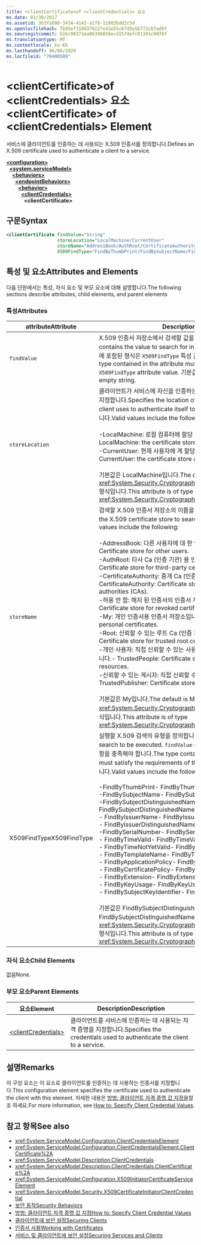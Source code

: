 ```yaml
---
title: <clientCertificate>of <clientCredentials> 요소
ms.date: 03/30/2017
ms.assetid: 3b3fa000-3434-4142-a178-11903bdd2c5d
ms.openlocfilehash: fb95ef3168378227e41e55c6fd5e5b772cb7ad0f
ms.sourcegitcommit: b16c00371ea06398859ecd157defc81301c9070f
ms.translationtype: MT
ms.contentlocale: ko-KR
ms.lasthandoff: 06/06/2020
ms.locfileid: "70400509"
---
```

# <a name="clientcertificate-of-clientcredentials-element"></a><span data-ttu-id="be001-102">\<clientCertificate>of \<clientCredentials> 요소</span><span class="sxs-lookup"><span data-stu-id="be001-102">\<clientCertificate> of \<clientCredentials> Element</span></span>
<span data-ttu-id="be001-103">서비스에 클라이언트를 인증하는 데 사용되는 X.509 인증서를 정의합니다.</span><span class="sxs-lookup"><span data-stu-id="be001-103">Defines an X.509 certificate used to authenticate a client to a service.</span></span>  
  
[**\<configuration>**](../configuration-element.md)\
&nbsp;&nbsp;[**\<system.serviceModel>**](system-servicemodel.md)\
&nbsp;&nbsp;&nbsp;&nbsp;[**\<behaviors>**](behaviors.md)\
&nbsp;&nbsp;&nbsp;&nbsp;&nbsp;&nbsp;[**\<endpointBehaviors>**](endpointbehaviors.md)\
&nbsp;&nbsp;&nbsp;&nbsp;&nbsp;&nbsp;&nbsp;&nbsp;[**\<behavior>**](behavior-of-endpointbehaviors.md)\
&nbsp;&nbsp;&nbsp;&nbsp;&nbsp;&nbsp;&nbsp;&nbsp;&nbsp;&nbsp;[**\<clientCredentials>**](clientcredentials.md)\
&nbsp;&nbsp;&nbsp;&nbsp;&nbsp;&nbsp;&nbsp;&nbsp;&nbsp;&nbsp;&nbsp;&nbsp;**\<clientCertificate>**  
  
## <a name="syntax"></a><span data-ttu-id="be001-104">구문</span><span class="sxs-lookup"><span data-stu-id="be001-104">Syntax</span></span>  
  
```xml  
<clientCertificate findValue="String"
                   storeLocation="LocalMachine/CurrentUser"
                   storeName="AddressBook/AuthRoot/CertificateAuthority/Disallowed/My/Root/TrustedPeople/TrustedPublisher"
                   X509FindType="FindByThumbPrint/FindBySubjectName/FindBySubjectDistinguishedName/FindByIssuerName/FindByIssuerDistinguishedName/FindBySerialNumber/FindByTimeValid/FindByTimeNotYetValid/FindByTemplateName/FindByApplicationPolicy/FindByCertificatePolicy/FindByExtension/FindByKeyUsage/FindBySubjectKeyIdentifier" />
```  
  
## <a name="attributes-and-elements"></a><span data-ttu-id="be001-105">특성 및 요소</span><span class="sxs-lookup"><span data-stu-id="be001-105">Attributes and Elements</span></span>  
 <span data-ttu-id="be001-106">다음 단원에서는 특성, 자식 요소 및 부모 요소에 대해 설명합니다.</span><span class="sxs-lookup"><span data-stu-id="be001-106">The following sections describe attributes, child elements, and parent elements</span></span>  
  
### <a name="attributes"></a><span data-ttu-id="be001-107">특성</span><span class="sxs-lookup"><span data-stu-id="be001-107">Attributes</span></span>  
  
|<span data-ttu-id="be001-108">attribute</span><span class="sxs-lookup"><span data-stu-id="be001-108">Attribute</span></span>|<span data-ttu-id="be001-109">Description</span><span class="sxs-lookup"><span data-stu-id="be001-109">Description</span></span>|  
|---------------|-----------------|  
|`findValue`|<span data-ttu-id="be001-110">X.509 인증서 저장소에서 검색할 값을 포함하는 문자열입니다.</span><span class="sxs-lookup"><span data-stu-id="be001-110">A string that contains the value to search for in the X.509 certificate store.</span></span> <span data-ttu-id="be001-111">이 특성에 포함된 형식은 `X509FindType` 특성 값의 요구 사항을 충족해야 합니다.</span><span class="sxs-lookup"><span data-stu-id="be001-111">The type contained in the attribute must satisfy the requirements of the `X509FindType` attribute value.</span></span> <span data-ttu-id="be001-112">기본값은 빈 문자열입니다.</span><span class="sxs-lookup"><span data-stu-id="be001-112">The default is an empty string.</span></span>|  
|`storeLocation`|<span data-ttu-id="be001-113">클라이언트가 서비스에 자신을 인증하는 데 사용하는 X.509 인증서의 위치를 지정합니다.</span><span class="sxs-lookup"><span data-stu-id="be001-113">Specifies the location of the X.509 certificate that the client uses to authenticate itself to the service.</span></span> <span data-ttu-id="be001-114">유효한 값은 다음과 같습니다.</span><span class="sxs-lookup"><span data-stu-id="be001-114">Valid values include the following:</span></span><br /><br /> <span data-ttu-id="be001-115">-LocalMachine: 로컬 컴퓨터에 할당 된 인증서 저장소입니다.</span><span class="sxs-lookup"><span data-stu-id="be001-115">-   LocalMachine: the certificate store assigned to the local machine.</span></span><br /><span data-ttu-id="be001-116">-CurrentUser: 현재 사용자에 게 할당 된 인증서 저장소입니다.</span><span class="sxs-lookup"><span data-stu-id="be001-116">-   CurrentUser: the certificate store assigned to the current user.</span></span><br /><br /> <span data-ttu-id="be001-117">기본값은 LocalMachine입니다.</span><span class="sxs-lookup"><span data-stu-id="be001-117">The default is LocalMachine.</span></span> <span data-ttu-id="be001-118">이 특성은 <xref:System.Security.Cryptography.X509Certificates.StoreLocation> 형식입니다.</span><span class="sxs-lookup"><span data-stu-id="be001-118">This attribute is of type <xref:System.Security.Cryptography.X509Certificates.StoreLocation>.</span></span>|  
|`storeName`|<span data-ttu-id="be001-119">검색할 X.509 인증서 저장소의 이름을 지정합니다.</span><span class="sxs-lookup"><span data-stu-id="be001-119">Specifies the name of the X.509 certificate store to search.</span></span> <span data-ttu-id="be001-120">유효한 값은 다음과 같습니다.</span><span class="sxs-lookup"><span data-stu-id="be001-120">Valid values include the following:</span></span><br /><br /> <span data-ttu-id="be001-121">-AddressBook: 다른 사용자에 대 한 인증서 저장소입니다.</span><span class="sxs-lookup"><span data-stu-id="be001-121">-   AddressBook: Certificate store for other users.</span></span><br /><span data-ttu-id="be001-122">-AuthRoot: 타사 Ca (인증 기관) 용 인증서 저장소입니다.</span><span class="sxs-lookup"><span data-stu-id="be001-122">-   AuthRoot: Certificate store for third-party certificate authorities (CAs).</span></span><br /><span data-ttu-id="be001-123">-CertificateAuthority: 중개 Ca (인증 기관) 용 인증서 저장소입니다.</span><span class="sxs-lookup"><span data-stu-id="be001-123">-   CertificateAuthority: Certificate store for intermediate certificate authorities (CAs).</span></span><br /><span data-ttu-id="be001-124">-허용 안 함: 해지 된 인증서의 인증서 저장소입니다.</span><span class="sxs-lookup"><span data-stu-id="be001-124">-   Disallowed: Certificate store for revoked certificates.</span></span><br /><span data-ttu-id="be001-125">-My: 개인 인증서용 인증서 저장소입니다.</span><span class="sxs-lookup"><span data-stu-id="be001-125">-   My: Certificate store for personal certificates.</span></span><br /><span data-ttu-id="be001-126">-Root: 신뢰할 수 있는 루트 Ca (인증 기관) 용 인증서 저장소입니다.</span><span class="sxs-lookup"><span data-stu-id="be001-126">-   Root: Certificate store for trusted root certificate authorities (CAs).</span></span><br /><span data-ttu-id="be001-127">-개인 사용자: 직접 신뢰할 수 있는 사용자 및 리소스에 대 한 인증서 저장소입니다.</span><span class="sxs-lookup"><span data-stu-id="be001-127">-   TrustedPeople: Certificate store for directly trusted people and resources.</span></span><br /><span data-ttu-id="be001-128">-신뢰할 수 있는 게시자: 직접 신뢰할 수 있는 게시자 용 인증서 저장소입니다.</span><span class="sxs-lookup"><span data-stu-id="be001-128">-   TrustedPublisher: Certificate store for directly trusted publishers.</span></span><br /><br /> <span data-ttu-id="be001-129">기본값은 My입니다.</span><span class="sxs-lookup"><span data-stu-id="be001-129">The default is My.</span></span> <span data-ttu-id="be001-130">이 특성은 <xref:System.Security.Cryptography.X509Certificates.StoreName> 형식입니다.</span><span class="sxs-lookup"><span data-stu-id="be001-130">This attribute is of type <xref:System.Security.Cryptography.X509Certificates.StoreName>.</span></span>|  
|<span data-ttu-id="be001-131">X509FindType</span><span class="sxs-lookup"><span data-stu-id="be001-131">X509FindType</span></span>|<span data-ttu-id="be001-132">실행할 X.509 검색의 유형을 정의합니다.</span><span class="sxs-lookup"><span data-stu-id="be001-132">Defines the type of X.509 search to be executed.</span></span> <span data-ttu-id="be001-133">`findValue` 특성에 포함된 형식은 이 특성의 요구 사항을 충족해야 합니다.</span><span class="sxs-lookup"><span data-stu-id="be001-133">The type contained in the `findValue` attribute must satisfy the requirements of this attribute.</span></span> <span data-ttu-id="be001-134">유효한 값은 다음과 같습니다.</span><span class="sxs-lookup"><span data-stu-id="be001-134">Valid values include the following:</span></span><br /><br /> <span data-ttu-id="be001-135">-FindByThumbPrint</span><span class="sxs-lookup"><span data-stu-id="be001-135">-   FindByThumbPrint</span></span><br /><span data-ttu-id="be001-136">-FindBySubjectName</span><span class="sxs-lookup"><span data-stu-id="be001-136">-   FindBySubjectName</span></span><br /><span data-ttu-id="be001-137">-FindBySubjectDistinguishedName</span><span class="sxs-lookup"><span data-stu-id="be001-137">-   FindBySubjectDistinguishedName</span></span><br /><span data-ttu-id="be001-138">- FindByIssuerName</span><span class="sxs-lookup"><span data-stu-id="be001-138">-   FindByIssuerName</span></span><br /><span data-ttu-id="be001-139">- FindByIssuerDistinguishedName</span><span class="sxs-lookup"><span data-stu-id="be001-139">-   FindByIssuerDistinguishedName</span></span><br /><span data-ttu-id="be001-140">-FindBySerialNumber</span><span class="sxs-lookup"><span data-stu-id="be001-140">-   FindBySerialNumber</span></span><br /><span data-ttu-id="be001-141">- FindByTimeValid</span><span class="sxs-lookup"><span data-stu-id="be001-141">-   FindByTimeValid</span></span><br /><span data-ttu-id="be001-142">- FindByTimeNotYetValid</span><span class="sxs-lookup"><span data-stu-id="be001-142">-   FindByTimeNotYetValid</span></span><br /><span data-ttu-id="be001-143">- FindByTemplateName</span><span class="sxs-lookup"><span data-stu-id="be001-143">-   FindByTemplateName</span></span><br /><span data-ttu-id="be001-144">- FindByApplicationPolicy</span><span class="sxs-lookup"><span data-stu-id="be001-144">-   FindByApplicationPolicy</span></span><br /><span data-ttu-id="be001-145">- FindByCertificatePolicy</span><span class="sxs-lookup"><span data-stu-id="be001-145">-   FindByCertificatePolicy</span></span><br /><span data-ttu-id="be001-146">- FindByExtension</span><span class="sxs-lookup"><span data-stu-id="be001-146">-   FindByExtension</span></span><br /><span data-ttu-id="be001-147">- FindByKeyUsage</span><span class="sxs-lookup"><span data-stu-id="be001-147">-   FindByKeyUsage</span></span><br /><span data-ttu-id="be001-148">- FindBySubjectKeyIdentifier</span><span class="sxs-lookup"><span data-stu-id="be001-148">-   FindBySubjectKeyIdentifier</span></span><br /><br /> <span data-ttu-id="be001-149">기본값은 FindBySubjectDistinguishedName입니다.</span><span class="sxs-lookup"><span data-stu-id="be001-149">The default value is FindBySubjectDistinguishedName.</span></span> <span data-ttu-id="be001-150">이 특성은 <xref:System.Security.Cryptography.X509Certificates.X509FindType> 형식입니다.</span><span class="sxs-lookup"><span data-stu-id="be001-150">This attribute is of type <xref:System.Security.Cryptography.X509Certificates.X509FindType>.</span></span>|  
  
### <a name="child-elements"></a><span data-ttu-id="be001-151">자식 요소</span><span class="sxs-lookup"><span data-stu-id="be001-151">Child Elements</span></span>  
 <span data-ttu-id="be001-152">없음</span><span class="sxs-lookup"><span data-stu-id="be001-152">None.</span></span>  
  
### <a name="parent-elements"></a><span data-ttu-id="be001-153">부모 요소</span><span class="sxs-lookup"><span data-stu-id="be001-153">Parent Elements</span></span>  
  
|<span data-ttu-id="be001-154">요소</span><span class="sxs-lookup"><span data-stu-id="be001-154">Element</span></span>|<span data-ttu-id="be001-155">Description</span><span class="sxs-lookup"><span data-stu-id="be001-155">Description</span></span>|  
|-------------|-----------------|  
|[\<clientCredentials>](clientcredentials.md)|<span data-ttu-id="be001-156">클라이언트를 서비스에 인증하는 데 사용되는 자격 증명을 지정합니다.</span><span class="sxs-lookup"><span data-stu-id="be001-156">Specifies the credentials used to authenticate the client to a service.</span></span>|  
  
## <a name="remarks"></a><span data-ttu-id="be001-157">설명</span><span class="sxs-lookup"><span data-stu-id="be001-157">Remarks</span></span>  
 <span data-ttu-id="be001-158">이 구성 요소는 이 요소로 클라이언트를 인증하는 데 사용하는 인증서를 지정합니다.</span><span class="sxs-lookup"><span data-stu-id="be001-158">This configuration element specifies the certificate used to authenticate the client with this element.</span></span> <span data-ttu-id="be001-159">자세한 내용은 [방법: 클라이언트 자격 증명 값 지정을](../../../wcf/how-to-specify-client-credential-values.md)참조 하세요.</span><span class="sxs-lookup"><span data-stu-id="be001-159">For more information, see [How to: Specify Client Credential Values](../../../wcf/how-to-specify-client-credential-values.md).</span></span>  
  
## <a name="see-also"></a><span data-ttu-id="be001-160">참고 항목</span><span class="sxs-lookup"><span data-stu-id="be001-160">See also</span></span>

- <xref:System.ServiceModel.Configuration.ClientCredentialsElement>
- <xref:System.ServiceModel.Configuration.ClientCredentialsElement.ClientCertificate%2A>
- <xref:System.ServiceModel.Description.ClientCredentials>
- <xref:System.ServiceModel.Description.ClientCredentials.ClientCertificate%2A>
- <xref:System.ServiceModel.Configuration.X509InitiatorCertificateServiceElement>
- <xref:System.ServiceModel.Security.X509CertificateInitiatorClientCredential>
- [<span data-ttu-id="be001-161">보안 동작</span><span class="sxs-lookup"><span data-stu-id="be001-161">Security Behaviors</span></span>](../../../wcf/feature-details/security-behaviors-in-wcf.md)
- [<span data-ttu-id="be001-162">방법: 클라이언트 자격 증명 값 지정</span><span class="sxs-lookup"><span data-stu-id="be001-162">How to: Specify Client Credential Values</span></span>](../../../wcf/how-to-specify-client-credential-values.md)
- [<span data-ttu-id="be001-163">클라이언트에 보안 설정</span><span class="sxs-lookup"><span data-stu-id="be001-163">Securing Clients</span></span>](../../../wcf/securing-clients.md)
- [<span data-ttu-id="be001-164">인증서 사용</span><span class="sxs-lookup"><span data-stu-id="be001-164">Working with Certificates</span></span>](../../../wcf/feature-details/working-with-certificates.md)
- [<span data-ttu-id="be001-165">서비스 및 클라이언트에 보안 설정</span><span class="sxs-lookup"><span data-stu-id="be001-165">Securing Services and Clients</span></span>](../../../wcf/feature-details/securing-services-and-clients.md)
